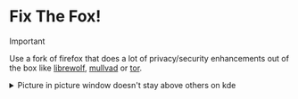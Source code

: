 # Fix The Fox!

> [!IMPORTANT]
> Use a fork of firefox that does a lot of privacy/security enhancements out of the box like [librewolf](https://librewolf.net/), [mullvad](https://mullvad.net/en/browser) or [tor](https://www.torproject.org/download/).

<details>

<summary>Picture in picture window doesn't stay above others on kde </summary>

1. Right click an open Picture-in-Picture window. In the context menu, select "More Actions" -> "Configure Special Window Settings...".

2. Click "Add Property..." and select "Window title". The newly added row's text field should read "Picture-in-Picture". Change the dropdown option from "Unimportant" to "Exact Match". (All PiP windows in Firefox use this title and by making it Exact Match the rule shouldn't affect any other Firefox windows.) 

3. Click "Add Property..." again and this time select "Keep above other windows". The dropdown in the newly added row should be set to "Apply Initially". Select the "Yes" radio button if it isn't already.

4. Click "OK". That's it. No more manually setting Keep Above every time you open a PiP.

NOTES:

 - a. [The original reddit thread of the fix.](https://www.reddit.com/r/kde/comments/osjt3p/firefox_wayland_pip_workaround_or_how_i_learned/)

 - b. For me the "Keep above other windows" line disappears after setting it and reopening the config window.

</details>
